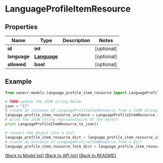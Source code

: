 # LanguageProfileItemResource


## Properties

Name | Type | Description | Notes
------------ | ------------- | ------------- | -------------
**id** | **int** |  | [optional] 
**language** | [**Language**](Language.md) |  | [optional] 
**allowed** | **bool** |  | [optional] 

## Example

```python
from sonarr.models.language_profile_item_resource import LanguageProfileItemResource

# TODO update the JSON string below
json = "{}"
# create an instance of LanguageProfileItemResource from a JSON string
language_profile_item_resource_instance = LanguageProfileItemResource.from_json(json)
# print the JSON string representation of the object
print LanguageProfileItemResource.to_json()

# convert the object into a dict
language_profile_item_resource_dict = language_profile_item_resource_instance.to_dict()
# create an instance of LanguageProfileItemResource from a dict
language_profile_item_resource_form_dict = language_profile_item_resource.from_dict(language_profile_item_resource_dict)
```
[[Back to Model list]](../README.md#documentation-for-models) [[Back to API list]](../README.md#documentation-for-api-endpoints) [[Back to README]](../README.md)


